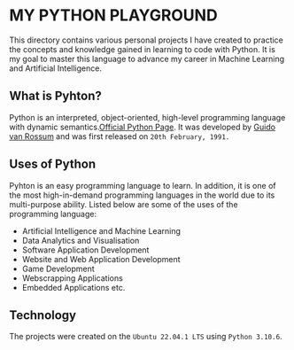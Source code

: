 # MY PYTHON PLAYGROUND

This directory contains various personal projects I have created to practice the concepts and knowledge gained in learning to code with Python. It is my goal to master this language to advance my career in Machine Learning and Artificial Intelligence.

## What is Pyhton?
Python is an interpreted, object-oriented, high-level programming language with dynamic semantics.[Official Python Page](https://www.python.org/doc/essays/blurb/). It was developed by [Guido van Rossum](https://en.wikipedia.org/wiki/Guido_van_Rossum) and was first released on `20th February, 1991.` 

## Uses of Python
Pyhton is an easy programming language to learn. In addition, it is one of the most high-in-demand programming languages in the world due to its multi-purpose ability. Listed below are some of the uses of the programming language:

- Artificial Intelligence and Machine Learning
- Data Analytics and Visualisation
- Software Application Development
- Website and Web Application Development
- Game Development
- Webscrapping Applications
- Embedded Applications etc.

## Technology

The projects were created on the `Ubuntu 22.04.1 LTS` using `Python 3.10.6`. 
